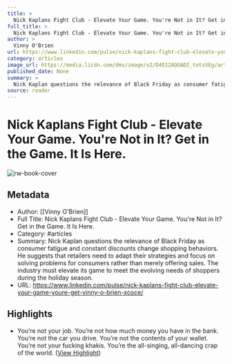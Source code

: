 ```yaml
---
title: >
  Nick Kaplans Fight Club - Elevate Your Game. You're Not in It? Get in the Game. It Is Here.
full_title: >
  Nick Kaplans Fight Club - Elevate Your Game. You're Not in It? Get in the Game. It Is Here.
author: >
  Vinny O'Brien
url: https://www.linkedin.com/pulse/nick-kaplans-fight-club-elevate-your-game-youre-get-vinny-o-brien-xcoce/
category: articles
image_url: https://media.licdn.com/dms/image/v2/D4E12AQGADI_totsVEg/article-cover_image-shrink_600_2000/article-cover_image-shrink_600_2000/0/1728137429942?e=2147483647&v=beta&t=YiYX4_4hGLPZuc5cXcOlxu9iWK07LniFs2PfF3Jm0no
published_date: None
summary: >
  Nick Kaplan questions the relevance of Black Friday as consumer fatigue and constant discounts change shopping behaviors. He suggests that retailers need to adapt their strategies and focus on solving problems for consumers rather than merely offering sales. The industry must elevate its game to meet the evolving needs of shoppers during the holiday season.
source: reader
---
```

# Nick Kaplans Fight Club - Elevate Your Game. You're Not in It? Get in the Game. It Is Here.

![rw-book-cover](https://media.licdn.com/dms/image/v2/D4E12AQGADI_totsVEg/article-cover_image-shrink_600_2000/article-cover_image-shrink_600_2000/0/1728137429942?e=2147483647&v=beta&t=YiYX4_4hGLPZuc5cXcOlxu9iWK07LniFs2PfF3Jm0no)

## Metadata
- Author: [[Vinny O'Brien]]
- Full Title: Nick Kaplans Fight Club - Elevate Your Game. You're Not in It? Get in the Game. It Is Here.
- Category: #articles
- Summary: Nick Kaplan questions the relevance of Black Friday as consumer fatigue and constant discounts change shopping behaviors. He suggests that retailers need to adapt their strategies and focus on solving problems for consumers rather than merely offering sales. The industry must elevate its game to meet the evolving needs of shoppers during the holiday season.
- URL: https://www.linkedin.com/pulse/nick-kaplans-fight-club-elevate-your-game-youre-get-vinny-o-brien-xcoce/

## Highlights
- You’re not your job. You’re not how much money you have in the bank. You’re not the car you drive. You’re not the contents of your wallet. You’re not your fucking khakis. You’re the all-singing, all-dancing crap of the world. ([View Highlight](https://read.readwise.io/read/01j9majvb4vt6tb7g0j8v26vts))


